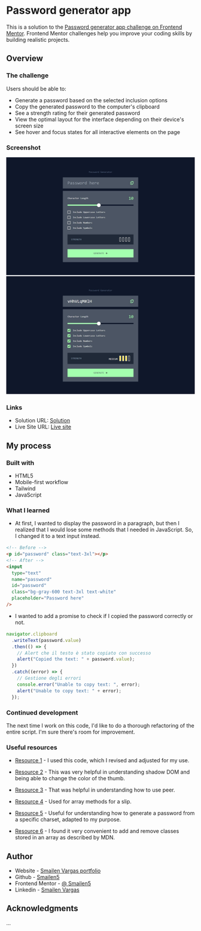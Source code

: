 # Password generator app

This is a solution to the [Password generator app challenge on Frontend Mentor](https://www.frontendmentor.io/challenges/password-generator-app-Mr8CLycqjh). Frontend Mentor challenges help you improve your coding skills by building realistic projects.

## Overview

### The challenge

Users should be able to:

- Generate a password based on the selected inclusion options
- Copy the generated password to the computer's clipboard
- See a strength rating for their generated password
- View the optimal layout for the interface depending on their device's screen size
- See hover and focus states for all interactive elements on the page

### Screenshot

![desktop](./screenshot/desktop.jpeg)
![desktop](./screenshot/desktop%20active.jpeg)

### Links

- Solution URL: [Solution](https://github.com/Smailen5/Frontend-Mentor-Challenge/tree/main/password-generator-app)
- Live Site URL: [Live site](https://smailen5.github.io/Frontend-Mentor-Challenge/password-generator-app/)

## My process

### Built with

- HTML5
- Mobile-first workflow
- Tailwind
- JavaScript

### What I learned

- At first, I wanted to display the password in a paragraph, but then I realized that I would lose some methods that I needed in JavaScript. So, I changed it to a text input instead.

```html
<!-- Before -->
<p id="password" class="text-3xl"></p>
<!-- After -->
<input
  type="text"
  name="password"
  id="password"
  class="bg-gray-600 text-3xl text-white"
  placeholder="Password here"
/>
```

- I wanted to add a promise to check if I copied the password correctly or not.

```js
navigator.clipboard
  .writeText(password.value)
  .then(() => {
    // Alert che il testo è stato copiato con successo
    alert("Copied the text: " + password.value);
  })
  .catch((error) => {
    // Gestione degli errori
    console.error("Unable to copy text: ", error);
    alert("Unable to copy text: " + error);
  });
```

### Continued development

The next time I work on this code, I'd like to do a thorough refactoring of the entire script. I'm sure there's room for improvement.

### Useful resources

- [Resource 1](https://codepen.io/chakachuk/pen/jOdVXEp?editors=1010) - I used this code, which I revised and adjusted for my use.

- [Resource 2](https://dev.to/rashidshamloo/styling-input-range-sliders-nge) - This was very helpful in understanding shadow DOM and being able to change the color of the thumb.

- [Resource 3](https://marek-rozmus.medium.com/styling-checkbox-with-tailwind-46a92c157e2d) - That was helpful in understanding how to use peer.

- [Resource 4](https://developer.mozilla.org/en-US/docs/Web/JavaScript/Reference/Global_Objects/Array) - Used for array methods for a slip.

- [Resource 5](https://stackoverflow.com/questions/1497481/javascript-password-generator) -
  Useful for understanding how to generate a password from a specific charset, adapted to my purpose.

- [Resource 6](https://developer.mozilla.org/en-US/docs/Web/API/Element/classList) -
  I found it very convenient to add and remove classes stored in an array as described by MDN.

## Author

- Website - [Smailen Vargas portfolio](https://smailenvargas.com/)
- Github - [Smailen5](https://github.com/Smailen5)
- Frontend Mentor - [@ Smailen5](https://www.frontendmentor.io/profile/Smailen5)
- Linkedin - [Smailen Vargas](https://www.linkedin.com/in/smailen-vargas/)

## Acknowledgments

...
